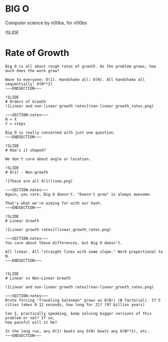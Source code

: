 # BIG O

Computer science by n00bs, for n00bs

!SLIDE
# Rate of Growth

~~~SECTION:notes~~~
Big O is all about rough rates of growth. As the problem grows, how much does the work grow? 

Wave to everyone: O(1). Handshake all: O(N). All handshake all sequentially: O(N**2)
~~~ENDSECTION~~~

!SLIDE
# Orders of Growth
![Linear and non-linear growth rates](non-linear_growth_rates.png)

~~~SECTION:notes~~~
N = X
Y = steps

Big O is really concerned with just one question.
~~~ENDSECTION~~~

!SLIDE
# How's it shaped?

We don't care about angle or location.

!SLIDE
# O(1) - Non-growth

![These are all O(1)](one.png)

~~~SECTION:notes~~~
Again, you care, Big O doesn't. "Doesn't grow" is always awesome.

That's what we're aiming for with our hash.
~~~ENDSECTION~~~

!SLIDE
# Linear Growth

![Linear growth rates](linear_growth_rates.png)

~~~SECTION:notes~~~
You care about these differences, but Big O doesn't. 

All linear. All "straight lines with some slope." Work proportional to N.
~~~ENDSECTION~~~


!SLIDE
# Linear vs Non-Linear Growth

![Linear and non-linear growth rates](non-linear_growth_rates.png)

~~~SECTION:notes~~~
Brute forcing "Traveling Salesman" grows as O(N!) (N factorial). If 5 cities takes 0.12 seconds, how long for 21? (97 billion years)

Can I, practically speaking, keep solving bigger versions of this problem or not? If so,
how painful will it be?

In the long run, any O(1) beats any O(N) beats any O(N**2), etc.
~~~ENDSECTION~~~
